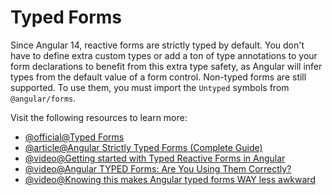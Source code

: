 # Typed Forms

Since Angular 14, reactive forms are strictly typed by default. You don't have to define extra custom types or add a ton of type annotations to your form declarations to benefit from this extra type safety, as Angular will infer types from the default value of a form control. Non-typed forms are still supported. To use them, you must import the `Untyped` symbols from `@angular/forms`.

Visit the following resources to learn more:

- [@official@Typed Forms](https://angular.dev/guide/forms/typed-forms)
- [@article@Angular Strictly Typed Forms (Complete Guide)](https://blog.angular-university.io/angular-typed-forms/)
- [@video@Getting started with Typed Reactive Forms in Angular](https://www.youtube.com/watch?v=mT3UR0TdDnU)
- [@video@Angular TYPED Forms: Are You Using Them Correctly?](https://www.youtube.com/watch?v=it2BZoIvBPc)
- [@video@Knowing this makes Angular typed forms WAY less awkward](https://www.youtube.com/watch?v=xpRlijg6spo)